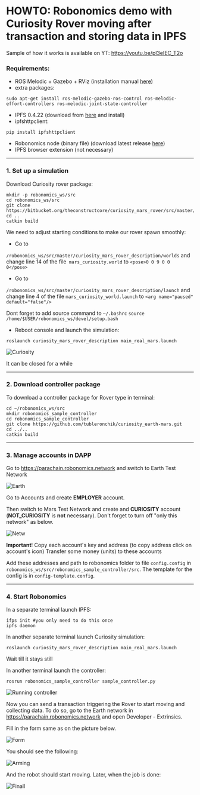 # HOWTO: Robonomics demo with Curiosity Rover moving after transaction and storing data in IPFS
Sample of how it works is available on YT: https://youtu.be/pl3eIEC_T2o
### Requirements:
- ROS Melodic + Gazebo + RViz (installation manual [here](http://wiki.ros.org/melodic/Installation))
- extra packages:
```shell
sudo apt-get install ros-melodic-gazebo-ros-control ros-melodic-effort-controllers ros-melodic-joint-state-controller
```
- IPFS 0.4.22 (download from [here](https://dist.ipfs.io/go-ipfs/v0.4.22/go-ipfs_v0.4.22_linux-386.tar.gz) and install)
- ipfshttpclient:
```shell
pip install ipfshttpclient
```
- Robonomics node (binary file) (download latest release [here](https://github.com/airalab/robonomics/releases))
- IPFS browser extension (not necessary)

------------

### 1. Set up a simulation
Download Curiosity rover package:
```shell
mkdir -p robonomics_ws/src
cd robonomics_ws/src
git clone https://bitbucket.org/theconstructcore/curiosity_mars_rover/src/master/
cd ..
catkin build
```
We need to adjust starting conditions to make our rover spawn smoothly:
- Go to

`/robonomics_ws/src/master/curiosity_mars_rover_description/worlds` and change line 14 of the file` mars_curiosity.world` to 
`<pose>0 0 9 0 0 0</pose>`

- Go to

`/robonomics_ws/src/master/curiosity_mars_rover_description/launch` and change line 4 of the file `mars_curiosity_world.launch` to 
`<arg name="paused" default="false"/>`

Dont forget to add source command to `~/.bashrc`
`source /home/$USER/robonomics_ws/devel/setup.bash`


- Reboot console and launch the simulation:

```shell
roslaunch curiosity_mars_rover_description main_real_mars.launch
```
![Curiosity](https://github.com/PaTara43/media/blob/master/Screenshot%20from%202020-08-27%2017-22-28.png?raw=true "Curiosity")

It can be closed for a while

------------

### 2. Download controller package
To download a controller package for Rover type in terminal:
```shell
cd ~/robonomics_ws/src
mkdir robonomics_sample_controller
cd robonomics_sample_controller
git clone https://github.com/tubleronchik/curiosity_earth-mars.git
cd ../..
catkin build
```

------------

### 3. Manage accounts in DAPP


Go to https://parachain.robonomics.network and switch to Earth Test Network

![Earth](https://github.com/tubleronchik/curiosity_earth-mars/blob/main/media/networks.png "Earth")

Go to Accounts and create **EMPLOYER** account. 

Then switch to Mars Test Network and create and **CURIOSITY** account (**NOT_CURIOSITY** is **not** necessary). Don't forget to turn off "only  this network" as below. 

![Netw](https://github.com/tubleronchik/curiosity_earth-mars/blob/main/media/only-this-net.png "Netw")

**Important**! Copy each account's key and address (to copy address click on account's icon)
Transfer some money (units) to these accounts

Add these addresses and path to robonomics folder to file `config.config` in `robonomics_ws/src/robonomics_sample_controller/src`. The template for the config is in `config-template.config`.

------------


### 4. Start Robonomics
In a separate terminal launch IPFS:
```shell
ifps init #you only need to do this once
ipfs daemon
```

In another separate terminal launch Curiosity simulation:
```shell
roslaunch curiosity_mars_rover_description main_real_mars.launch
```
Wait till it stays still

In another terminal launch the controller:
```shell
rosrun robonomics_sample_controller sample_controller.py
```
![Running controller](https://github.com/PaTara43/media/blob/master/Screenshot%20from%202020-08-27%2018-46-30.png?raw=true "Running controller")

Now you can send a transaction triggering the Rover to start moving and collecting data. To do so, go to the Earth network in https://parachain.robonomics.network and open Developer - Extrinsics. 

Fill in the form same as on the picture below. 


![Form](https://github.com/tubleronchik/curiosity_earth-mars/blob/main/media/form.png "Form")


You should see the following:

![Arming](https://github.com/PaTara43/media/blob/master/Screenshot%20from%202020-08-27%2018-58-36.png?raw=true "Arming")

And the robot should start moving. Later, when the job is done:

![Finall](https://github.com/tubleronchik/curiosity_earth-mars/blob/main/media/finall.png "Finall")





